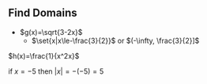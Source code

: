 ## Find Domains
- $g(x)=\sqrt{3-2x}$
	- $\set{x|x\le-\frac{3}{2}}$ or $(-\infty, \frac{3}{2}]$


$h(x)=\frac{1}{x^2x}$

if $x = -5$ then $|x|=-(-5)=5$

